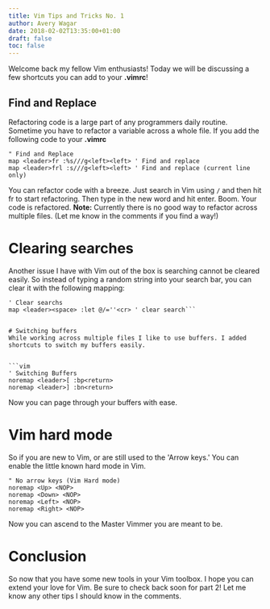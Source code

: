 ```yaml
---
title: Vim Tips and Tricks No. 1
author: Avery Wagar
date: 2018-02-02T13:35:00+01:00
draft: false
toc: false
---
```


Welcome back my fellow Vim enthusiasts! Today we will be discussing a few shortcuts you can add to your __.vimrc__!
## Find and Replace
Refactoring code is a large part of any programmers daily routine. Sometime you have to refactor a variable across a whole file. 
If you add the following code to your __.vimrc__

```vim
" Find and Replace
map <leader>fr :%s///g<left><left> ' Find and replace
map <leader>frl :s///g<left><left> ' Find and replace (current line only)
```
You can refactor code with a breeze. Just search in Vim using `/` and then hit <leader>fr to start refactoring. Then type in the new word and hit enter. Boom. Your code is refactored.
__Note:__ Currently there is no good way to refactor across multiple files. (Let me know in the comments if you find a way!)

# Clearing searches
Another issue I have with Vim out of the box is searching cannot be cleared easily. So instead of typing a random string into your search bar, you can clear it with the following mapping:
```vim
' Clear searchs
map <leader><space> :let @/=''<cr> ' clear search```


# Switching buffers
While working across multiple files I like to use buffers. I added shortcuts to switch my buffers easily. 


```vim
' Switching Buffers
noremap <leader>[ :bp<return>
noremap <leader>] :bn<return>
```
Now you can page through your buffers with ease.

# Vim hard mode
So if you are new to Vim, or are still used to the 'Arrow keys.' You can enable the little known hard mode in Vim.

```vim
" No arrow keys (Vim Hard mode)
noremap <Up> <NOP>
noremap <Down> <NOP>
noremap <Left> <NOP>
noremap <Right> <NOP>
```
Now you can ascend to the Master Vimmer you are meant to be.

# Conclusion
So now that you have some new tools in your Vim toolbox. I hope you can extend your love for Vim. Be sure to check back soon for part 2! Let me know any other tips I should know in the comments.


